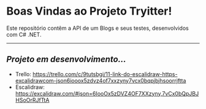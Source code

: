 # Boas Vindas ao Projeto Tryitter!

Este repositório contêm a API de um Blogs e seus testes, desenvolvidos com C# .NET.

---

## <i>Projeto em desenvolvimento...</i>

  - Trello: https://trello.com/c/9tutsbgi/11-link-do-escalidraw-https-excalidrawcom-json6iooox5zdvz4of7xxzyny7vcx0bqpjbjhsoorrjftta
  - Escalidraw: https://excalidraw.com/#json=6IooOx5zDVZ4OF7XXzyny,7vCx0bQpJBJHSoOrRJfTtA
